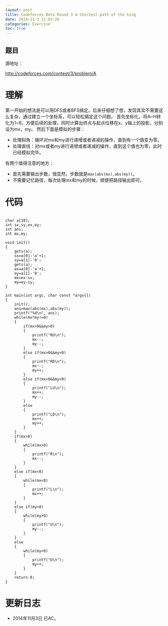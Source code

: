 ```yaml
---
layout: post
title: Codeforces Beta Round 3 A Shortest path of the king
date: 2014-11-3 11:03:26
categories: Exercise
toc: true
---
```

## 题目
源地址：

http://codeforces.com/contest/3/problem/A

# 理解
第一开始的想法是可以用DFS或者BFS搞定。后来仔细想了想，发现其实不需要这么复杂，通过建立一个坐标系，可以轻松搞定这个问题。
首先坐标化，将A~H转化为1~8，方便后续的处理，同时计算出终点与起点位移在x，y轴上的投影，分别设为mx，my。
然后下面是模拟的步骤：
- 处理斜角：循环对mx和my进行递增或者递减的操作，直到有一个值变为零。
- 处理直线：对mx或者my进行递增或者递减的操作，直到这个值也为零，此时已经模拟完毕。

有两个值得注意的地方：
- 首先需要输出步数，很显然，步数就是`max(abs(mx),abs(my))`。
- 不需要记忆路径，每次处理mx和my的时候，顺便把路径输出即可。

<!-- more -->

# 代码

```

char a[10];
int sx,sy,ex,ey;
int ans;
int mx,my;

void init()
{
    gets(a);
    sx=a[0]-'a'+1;
    sy=a[1]-'0';
    gets(a);
    ex=a[0]-'a'+1;
    ey=a[1]-'0';
    mx=ex-sx;
    my=ey-sy;
}

int main(int argc, char const *argv[])
{
    init();
    ans=max(abs(mx),abs(my));
    printf("%d\n", ans);
    while(mx*my!=0)
    {
        if(mx>0&&my>0)
        {
            printf("RU\n");
            mx--;
            my--;
        }
        else if(mx>0&&my<0)
        {
            printf("RD\n");
            mx--;
            my++;
        }
        else if(mx<0&&my>0)
        {
            printf("LU\n");
            mx++;
            my--;
        }
        else
        {
            printf("LD\n");
            mx++;
            my++;
        }
    }
    if(mx>0)
    {
        while(mx>0)
        {
            printf("R\n");
            mx--;
        }
    }
    else if(mx<0)
    {
        while(mx<0)
        {
            printf("L\n");
            mx++;
        }
    }
    else if(my>0)
    {
        while(my>0)
        {
            printf("U\n");
            my--;
        }
    }
    else
    {
        while(my<0)
        {
            printf("D\n");
            my++;
        }
    }
	return 0;
}

```

# 更新日志
- 2014年11月3日 已AC。